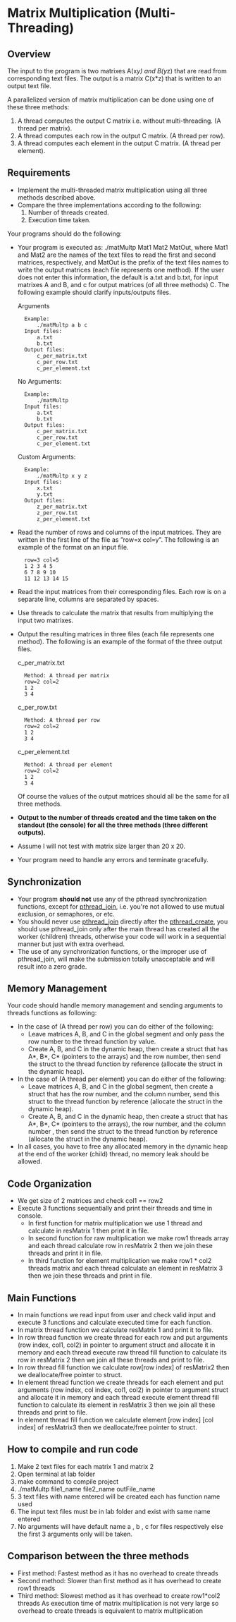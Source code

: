 # Matrix Multiplication (Multi-Threading)

## Overview

The input to the program is two matrixes A(x*y) and B(y*z) that are read from corresponding text files. The output is a matrix C(x*z) that is written to an output text file.

A parallelized version of matrix multiplication can be done using one of these three methods:

1. A thread computes the output C matrix i.e. without multi-threading. (A thread per matrix).
2. A thread computes each row in the output C matrix. (A thread per row).
3. A thread computes each element in the output C matrix. (A thread per element).

## Requirements

* Implement the multi-threaded matrix multiplication using all three methods described above.
* Compare the three implementations according to the following:
    1. Number of threads created.
    2. Execution time taken.

Your programs should do the following:

* Your program is executed as: ./matMultp Mat1 Mat2 MatOut, where Mat1 and Mat2 are the names of the text files to read the first and second matrices, respectively, and MatOut is the prefix of the text files names to write the output matrices (each file represents one method). If the user does not enter this information, the default is a.txt and b.txt, for input matrixes A and B, and c for output matrices (of all three methods) C. The following example should clarify inputs/outputs files.

    Arguments

        Example: 
            ./matMultp a b c
        Input files: 
            a.txt 
            b.txt
        Output files: 
            c_per_matrix.txt
            c_per_row.txt
            c_per_element.txt

    No Arguments:

        Example: 
            ./matMultp
        Input files: 
            a.txt 
            b.txt
        Output files: 
            c_per_matrix.txt
            c_per_row.txt
            c_per_element.txt

    Custom Arguments:

        Example: 
            ./matMultp x y z
        Input files: 
            x.txt 
            y.txt
        Output files: 
            z_per_matrix.txt
            z_per_row.txt
            z_per_element.txt

* Read the number of rows and columns of the input matrices. They are written in the first line of the file as ”row=x col=y”. The following is an example of the format on an input file.

        row=3 col=5
        1 2 3 4 5
        6 7 8 9 10
        11 12 13 14 15

* Read the input matrices from their corresponding files. Each row is on a separate line, columns are separated by spaces.
* Use threads to calculate the matrix that results from multiplying the input two matrixes.
* Output the resulting matrices in three files (each file represents one method). The following is an example of the format of the three output files.

    c_per_matrix.txt

        Method: A thread per matrix
        row=2 col=2
        1 2
        3 4

    c_per_row.txt

        Method: A thread per row
        row=2 col=2
        1 2
        3 4

    c_per_element.txt

        Method: A thread per element
        row=2 col=2
        1 2
        3 4

    Of course the values of the output matrices should all be the same for all three methods.

* **Output to the number of threads created and the time taken on the standout (the console) for all the three methods (three different outputs).**
* Assume I will not test with matrix size larger than 20 x 20.
* Your program need to handle any errors and terminate gracefully.

## Synchronization

* Your program **should not** use any of the pthread synchronization functions, except for [pthread_join](https://man7.org/linux/man-pages/man3/pthread_join.3.html), i.e. you're not allowed to use mutual exclusion, or semaphores, or etc.
* You should never use [pthread_join](https://man7.org/linux/man-pages/man3/pthread_join.3.html) directly after the [pthread_create](https://man7.org/linux/man-pages/man3/pthread_create.3.html), you should use pthread_join only after the main thread has created all the worker (children) threads, otherwise your code will work in a sequential manner but just with extra overhead.
* The use of any synchronization functions, or the improper use of pthread_join, will make the submission totally unacceptable and will result into a zero grade.

## Memory Management

Your code should handle memory management and sending arguments to threads functions as following:

* In the case of (A thread per row) you can do either of the following:
  * Leave matrices A, B, and C in the global segment and only pass the row number to the thread function by value.
  * Create A, B, and C in the dynamic heap, then create a struct that has A*, B*, C* (pointers to the arrays) and the row number, then send the struct to the thread function by reference (allocate the struct in the dynamic heap).
* In the case of (A thread per element) you can do either of the following:
  * Leave matrices A, B, and C in the global segment, then create a struct that has the row number, and the column number, send this struct to the thread function by reference (allocate the struct in the dynamic heap).
  * Create A, B, and C in the dynamic heap, then create a struct that has A*, B*, C* (pointers to the arrays), the row number, and the column number , then send the struct to the thread function by reference (allocate the struct in the dynamic heap).
* In all cases, you have to free any allocated memory in the dynamic heap at the end of the worker (child) thread, no memory leak should be allowed.

## Code Organization
- We get size of 2 matrices and check col1 == row2
- Execute 3 functions sequentially and print their threads and time in console.
    - In first function for matrix multiplication we use 1 thread and calculate in resMatrix 1 then print it in file.
    - In second function for raw multiplication we make row1 threads array and each thread calculate row in resMatrix 2 then we join these threads and print it in file.
    - In third function for element multiplication we make row1 * col2 threads matrix and each thread calculate an element in resMatrix 3 then we join these threads and print in file.

## Main Functions
- In main functions we read input from user and check valid input and execute 3 functions and calculate executed time for each function.
- In matrix thread function we calculate resMatrix 1 and print it to file.
- In row thread function we create thread for each row and put arguments (row index, col1, col2) in pointer to argument struct and allocate it in memory and each thread execute raw thread fill function to calculate its row in resMatrix 2 then we join all these threads and print to file.
- In row thread fill function we calculate row[row index] of resMatrix2 then we deallocate/free pointer to struct.
- In element thread function we create threads for each element and put arguments (row index, col index, col1, col2) in pointer to argument struct and allocate it in memory and each thread execute element thread fill function to calculate its element in resMatrix 3 then we join all these threads and print to file.
- In element thread fill function we calculate element [row index] [col index] of resMatrix3 then we deallocate/free pointer to struct.

## How to compile and run code
1) Make 2 text files for each matrix 1 and matrix 2
2) Open terminal at lab folder
3) make command to compile project
4) ./matMultp file1_name file2_name outFile_name
5) 3 text files with name entered will be created each has function name used
6) The input text files must be in lab folder and exist with same name entered
7) No arguments will have default name a , b , c for files respectively else the first 3 arguments only will be taken.

## Comparison between the three methods
- First method:
    Fastest method as it has no overhead to create threads
- Second method:
    Slower than first method as it has overhead to create row1 threads
- Third method:
    Slowest method as it has overhead to create row1*col2 threads
As execution time of matrix multiplication is not very large so overhead to create threads is equivalent to matrix multiplication
